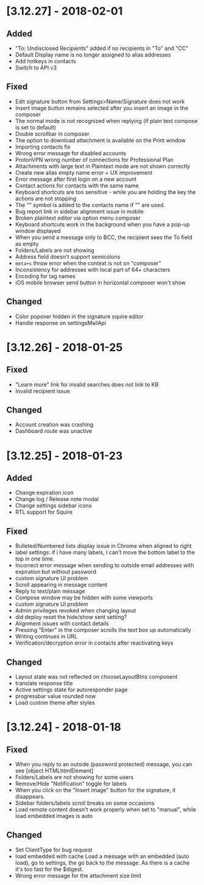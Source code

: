 # [3.12.27] - 2018-02-01
## Added
- "To: Undisclosed Recipients" added if no recipients in "To" and "CC"
- Default Display name is no longer assigned to alias addresses
- Add hotkeys in contacts
- Switch to API v3

## Fixed
- Edit signature button from Settings>Name/Signature does not work
- Insert image button remains selected after you insert an image in the composer
- The normal mode is not recognized when replying (if plain text compose is set to default)
- Double scrollbar in composer
- The option to download attachment is available on the Print window
- Importing contacts fix
- Wrong error message for disabled accounts
- ProtonVPN wrong number of connections for Professional Plan
- Attachments with large text in Plaintext mode are not shown correctly
- Create new alias empty name error + UX improvement
- Error message after first login on a new account
- Contact actions for contacts with the same name
- Keyboard shortcuts are too sensitive - while you are holding the key the actions are not stopping
- The "\" symbol is added to the contacts name if "" are used.
- Bug report link in sidebar alignment issue in mobile
- Broken plaintext editor via option menu composer
- Keyboard shortcuts work in the background when you have a pop-up window displayed
- When you send a message only to BCC, the recipient sees the To field as empty
- Folders/Labels are not showing
- Address field doesn't support semicolons
- `meta+s` throw error when the context is not on "composer"
- Inconsistency for addresses with local part of 64+ characters
- Encoding for tag names
- iOS mobile browser send button in horizontal composer won't show

## Changed
- Color popover hidden in the signature squire editor
- Handle response on settingsMailApi

# [3.12.26] - 2018-01-25
## Fixed
- "Learn more" link for invalid searches does not link to KB
- Invalid recipient issue

## Changed
- Account creation was crashing
- Dashboard route was unactive

# [3.12.25] - 2018-01-23
## Added
- Change expiration icon
- Change log / Release note modal
- Change settings sidebar icons
- RTL support for Squire

## Fixed
- Bulleted/Numbered lists display issue in Chrome when aligned to right
- label settings: if i have many labels, I can't move the bottom label to the top in one time.
- Incorrect error message when sending to outside email addresses with expiration but without password
- custom signature UI problem
- Scroll appearing in message content
- Reply to text/plain message
- Compose window may be hidden with some viewports
- custom signature UI problem
- Admin privileges revoked when changing layout
- did deploy reset the hide/show sent setting?
- Alignment issues with contact details
- Pressing "Enter" in the composer scrolls the text box up automatically
- Writing continues in URL
- Verification/decryption error in contacts after reactivating keys

## Changed
- Layout state was not reflected on chooseLayoutBtns component
- translate response title
- Active settings state for autoresponder page
- progressbar value rounded now
- Load custom theme after styles

# [3.12.24] - 2018-01-18
## Fixed
- When you reply to an outside (password protected) message, you can see [object HTMLhtmlElement]
- Folders/Labels are not showing for some users
- Remove/Hide "Notification" toggle for labels
- When you click on the "Insert image" button for the signature, it disappears.
- Sidebar folders/labels scroll breaks on some occasions
- Load remote content doesn't work properly when set to "manual", while load embedded images is auto

## Changed
- Set ClientType for bug request
- load embedded with cache Load a message with an embedded (auto load), go to settings, the go back to the message. As there is a cache it's too fast for the $digest.
- Wrong error message for the attachment size limit
